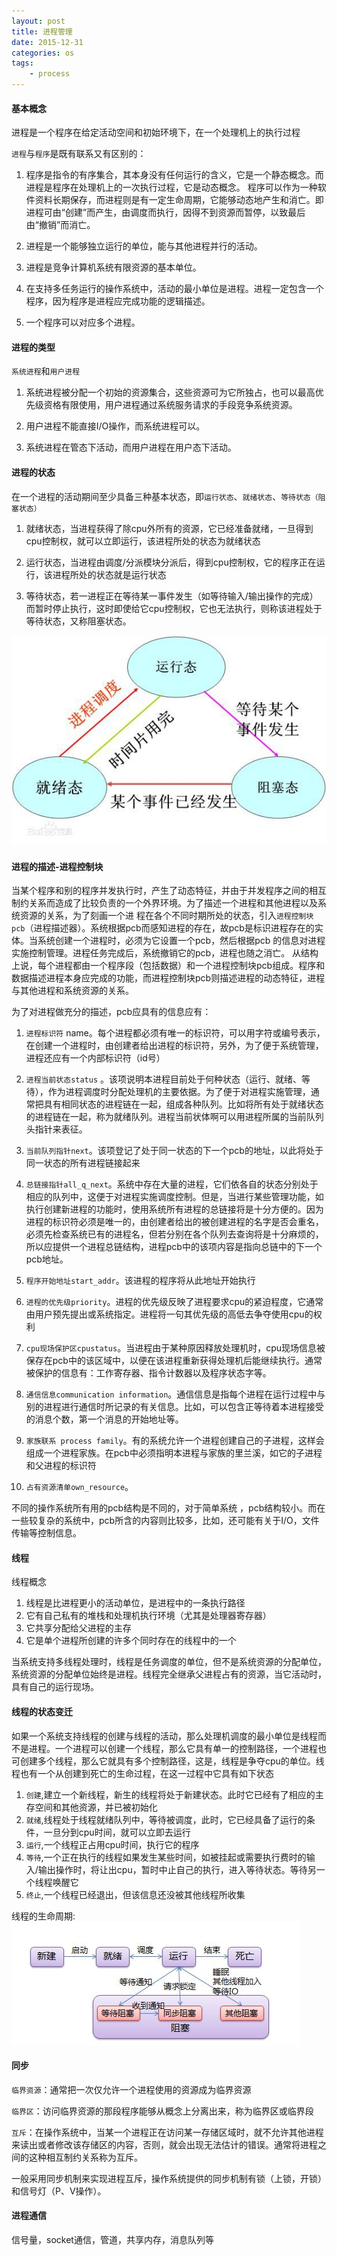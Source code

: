 ```yaml
---
layout: post
title: 进程管理
date: 2015-12-31
categories: os
tags:
    - process
---
```


#### 基本概念

进程是一个程序在给定活动空间和初始环境下，在一个处理机上的执行过程

`进程`与`程序`是既有联系又有区别的：

1.  程序是指令的有序集合，其本身没有任何运行的含义，它是一个静态概念。而进程是程序在处理机上的一次执行过程，它是动态概念。
程序可以作为一种软件资料长期保存，而进程则是有一定生命周期，它能够动态地产生和消亡。即进程可由“创建”而产生，由调度而执行，因得不到资源而暂停，以致最后由“撤销”而消亡。

2.  进程是一个能够独立运行的单位，能与其他进程并行的活动。

3.  进程是竞争计算机系统有限资源的基本单位。

4.  在支持多任务运行的操作系统中，活动的最小单位是进程。进程一定包含一个程序，因为程序是进程应完成功能的逻辑描述。

5.  一个程序可以对应多个进程。

#### 进程的类型
`系统进程`和`用户进程`

1.  系统进程被分配一个初始的资源集合，这些资源可为它所独占，也可以最高优先级资格有限使用，用户进程通过系统服务请求的手段竞争系统资源。

2.  用户进程不能直接I/O操作，而系统进程可以。

3.  系统进程在管态下活动，而用户进程在用户态下活动。

#### 进程的状态
在一个进程的活动期间至少具备三种基本状态，即`运行状态`、`就绪状态`、`等待状态（阻塞状态）`

1.  就绪状态，当进程获得了除cpu外所有的资源，它已经准备就绪，一旦得到cpu控制权，就可以立即运行，该进程所处的状态为就绪状态

2.  运行状态，当进程由调度/分派模块分派后，得到cpu控制权，它的程序正在运行，该进程所处的状态就是运行状态

3.  等待状态，若一进程正在等待某一事件发生（如等待输入/输出操作的完成）而暂时停止执行，这时即使给它cpu控制权，它也无法执行，则称该进程处于等待状态，又称阻塞状态。

![进程的生命周期](/images/operating_system/process.jpg)

#### 进程的描述-进程控制块
当某个程序和别的程序并发执行时，产生了动态特征，并由于并发程序之间的相互制约关系而造成了比较负责的一个外界环境。为了描述一个进程和其他进程以及系统资源的关系，为了刻画一个进
程在各个不同时期所处的状态，引入`进程控制块 pcb`（进程描述器）。系统根据pcb而感知进程的存在，故pcb是标识进程存在的实体。当系统创建一个进程时，必须为它设置一个pcb，然后根据pcb
的信息对进程实施控制管理。进程任务完成后，系统撤销它的pcb，进程也随之消亡。
从结构上说，每个进程都由一个程序段（包括数据）和一个进程控制块pcb组成。程序和数据描述进程本身应完成的功能，而进程控制块pcb则描述进程的动态特征，进程与其他进程和系统资源的关系。

为了对进程做充分的描述，pcb应具有的信息应有：

1.  `进程标识符` name。每个进程都必须有唯一的标识符，可以用字符或编号表示，在创建一个进程时，由创建者给出进程的标识符，另外，为了便于系统管理，进程还应有一个内部标识符（id号）

2.  `进程当前状态status` 。该项说明本进程目前处于何种状态（运行、就绪、等待），作为进程调度时分配处理机的主要依据。为了便于对进程实施管理，通常把具有相同状态的进程链在一起，组成各种队列。比如将所有处于就绪状态的进程链在一起，称为就绪队列。进程当前状体啊可以用进程所属的当前队列头指针来表征。

3.  `当前队列指针next`。该项登记了处于同一状态的下一个pcb的地址，以此将处于同一状态的所有进程链接起来

4.  `总链接指针all_q_next`。系统中存在大量的进程，它们依各自的状态分别处于相应的队列中，这便于对进程实施调度控制。但是，当进行某些管理功能，如执行创建新进程的功能时，使用系统所有进程的总链接将是十分方便的。因为进程的标识符必须是唯一的，由创建者给出的被创建进程的名字是否会重名，必须先检查系统已有的进程名，但若分别在各个队列去查询将是十分麻烦的，所以应提供一个进程总链结构，进程pcb中的该项内容是指向总链中的下一个pcb地址。

5.  `程序开始地址start_addr`。该进程的程序将从此地址开始执行

6.  `进程的优先级priority`。进程的优先级反映了进程要求cpu的紧迫程度，它通常由用户预先提出或系统指定。进程将一句其优先级的高低去争夺使用cpu的权利

7.  `cpu现场保护区cpustatus`。当进程由于某种原因释放处理机时，cpu现场信息被保存在pcb中的该区域中，以便在该进程重新获得处理机后能继续执行。通常被保护的信息有：工作寄存器、指令计数器以及程序状态字等。

8.  `通信信息communication information`。通信信息是指每个进程在运行过程中与别的进程进行通信时所记录的有关信息。比如，可以包含正等待着本进程接受的消息个数，第一个消息的开始地址等。

9.  `家族联系 process family`。有的系统允许一个进程创建自己的子进程，这样会组成一个进程家族。在pcb中必须指明本进程与家族的里兰溪，如它的子进程和父进程的标识符

10. `占有资源清单own_resource`。

不同的操作系统所有用的pcb结构是不同的，对于简单系统 ，pcb结构较小。而在一些较复杂的系统中，pcb所含的内容则比较多，比如，还可能有关于I/O，文件传输等控制信息。

#### 线程

线程概念

1.  线程是比进程更小的活动单位，是进程中的一条执行路径
2.  它有自己私有的堆栈和处理机执行环境（尤其是处理器寄存器）
3.  它共享分配给父进程的主存
4.  它是单个进程所创建的许多个同时存在的线程中的一个

当系统支持多线程处理时，线程是任务调度的单位，但不是系统资源的分配单位，系统资源的分配单位始终是进程。线程完全继承父进程占有的资源，当它活动时，具有自己的运行现场。

#### 线程的状态变迁
如果一个系统支持线程的创建与线程的活动，那么处理机调度的最小单位是线程而不是进程。一个进程可以创建一个线程，那么它具有单一的控制路径，一个进程也可创建多个线程，那么它就具有多个控制路径，这是，线程是争夺cpu的单位。线程也有一个从创建到死亡的生命过程，在这一过程中它具有如下状态

1.  `创建`,建立一个新线程，新生的线程将处于新建状态。此时它已经有了相应的主存空间和其他资源，并已被初始化
2.  `就绪`,线程处于线程就绪队列中，等待被调度，此时，它已经具备了运行的条件，一旦分到cpu时间，就可以立即去运行
3.  `运行`,一个线程正占用cpu时间，执行它的程序
4.  `等待`,一个正在执行的线程如果发生某些时间，如被挂起或需要执行费时的输入/输出操作时，将让出cpu，暂时中止自己的执行，进入等待状态。等待另一个线程唤醒它
5.  `终止`,一个线程已经退出，但该信息还没被其他线程所收集

线程的生命周期:
![线程的生命周期](/images/operating_system/thread.jpg)

#### 同步
`临界资源`：通常把一次仅允许一个进程使用的资源成为临界资源

`临界区`：访问临界资源的那段程序能够从概念上分离出来，称为临界区或临界段

`互斥`：在操作系统中，当某一个进程正在访问某一存储区域时，就不允许其他进程来读出或者修改该存储区的内容，否则，就会出现无法估计的错误。通常将进程之间的这种相互制约关系称为互斥。

一般采用同步机制来实现进程互斥，操作系统提供的同步机制有锁（上锁，开锁）和信号灯（P、V操作）。

#### 进程通信
信号量，socket通信，管道，共享内存，消息队列等
